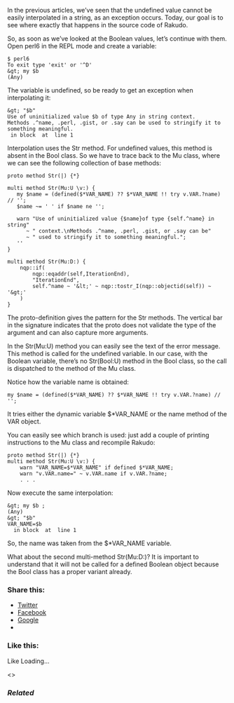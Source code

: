 In the previous articles, we’ve seen that the undefined value cannot be easily interpolated in a string, as an exception occurs. Today, our goal is to see where exactly that happens in the source code of Rakudo.

So, as soon as we’ve looked at the Boolean values, let’s continue with them. Open perl6 in the REPL mode and create a variable:

	$ perl6
	To exit type 'exit' or '^D'
	&gt; my $b
	(Any)

The variable is undefined, so be ready to get an exception when interpolating it:

	&gt; "$b"
	Use of uninitialized value $b of type Any in string context.
	Methods .^name, .perl, .gist, or .say can be used to stringify it to something meaningful.
	 in block  at  line 1

Interpolation uses the Str method. For undefined values, this method is absent in the Bool class. So we have to trace back to the Mu class, where we can see the following collection of base methods:

	proto method Str(|) {*}

	multi method Str(Mu:U \v:) {
	   my $name = (defined($*VAR_NAME) ?? $*VAR_NAME !! try v.VAR.?name) // '';
	   $name ~= ' ' if $name ne '';

	   warn "Use of uninitialized value {$name}of type {self.^name} in string"
	      ~ " context.\nMethods .^name, .perl, .gist, or .say can be"
	      ~ " used to stringify it to something meaningful.";
	   ''
	}

	multi method Str(Mu:D:) {
	    nqp::if(
	        nqp::eqaddr(self,IterationEnd),
	        "IterationEnd",
	        self.^name ~ '&lt;' ~ nqp::tostr_I(nqp::objectid(self)) ~ '&gt;'
	    )
	}

The proto-definition gives the pattern for the Str methods. The vertical bar in the signature indicates that the proto does not validate the type of the argument and can also capture more arguments.

In the Str(Mu:U) method you can easily see the text of the error message. This method is called for the undefined variable. In our case, with the Boolean variable, there’s no Str(Bool:U) method in the Bool class, so the call is dispatched to the method of the Mu class.

Notice how the variable name is obtained:

	my $name = (defined($*VAR_NAME) ?? $*VAR_NAME !! try v.VAR.?name) // '';

It tries either the dynamic variable $\*VAR\_NAME or the name method of the VAR object.

You can easily see which branch is used: just add a couple of printing instructions to the Mu class and recompile Rakudo:

	proto method Str(|) {*}
	multi method Str(Mu:U \v:) {
	    warn "VAR_NAME=$*VAR_NAME" if defined $*VAR_NAME;
	    warn "v.VAR.name=" ~ v.VAR.name if v.VAR.?name;
	    . . .

Now execute the same interpolation:

	&gt; my $b ;
	(Any)
	&gt; "$b"
	VAR_NAME=$b
	  in block  at  line 1

So, the name was taken from the $\*VAR\_NAME variable.

What about the second multi-method Str(Mu:D:)? It is important to understand that it will not be called for a defined Boolean object because the Bool class has a proper variant already.

### Share this:

* [Twitter][1]
* [Facebook][2]
* [Google][3]
*

### Like this:

Like Loading...

<>

### _Related_

  [1]: https://perl6.online/2017/12/25/lurking-behind-interpolation/?share=twitter "Click to share on Twitter"
  [2]: https://perl6.online/2017/12/25/lurking-behind-interpolation/?share=facebook "Click to share on Facebook"
  [3]: https://perl6.online/2017/12/25/lurking-behind-interpolation/?share=google-plus-1 "Click to share on Google+"